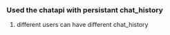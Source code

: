 ### Used the chatapi with persistant chat_history

1. different users can have different chat_history 

